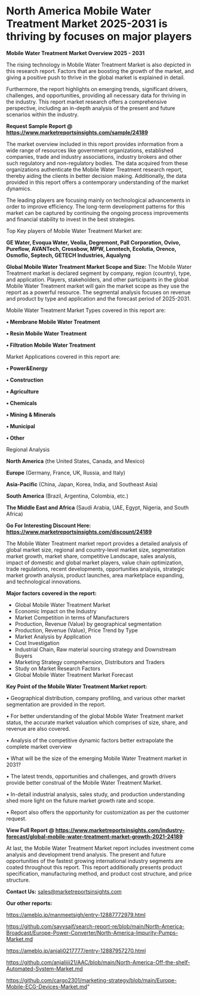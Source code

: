 # North America Mobile Water Treatment Market 2025-2031 is thriving by focuses on major players

<Strong> Mobile Water Treatment Market Overview 2025 - 2031</strong>

The rising technology in Mobile Water Treatment Market is also depicted in this research report. Factors that are boosting the growth of the market, and giving a positive push to thrive in the global market is explained in detail.

Furthermore, the report highlights on emerging trends, significant drivers, challenges, and opportunities, providing all necessary data for thriving in the industry. This report market research offers a comprehensive perspective, including an in-depth analysis of the present and future scenarios within the industry.

<strong>Request Sample Report @ <a href=https://www.marketreportsinsights.com/sample/24189>https://www.marketreportsinsights.com/sample/24189</a></strong>

The market overview included in this report provides information from a wide range of resources like government organizations, established companies, trade and industry associations, industry brokers and other such regulatory and non-regulatory bodies. The data acquired from these organizations authenticate the Mobile Water Treatment research report, thereby aiding the clients in better decision making. Additionally, the data provided in this report offers a contemporary understanding of the market dynamics.

The leading players are focusing mainly on technological advancements in order to improve efficiency. The long-term development patterns for this market can be captured by continuing the ongoing process improvements and financial stability to invest in the best strategies.

Top Key players of Mobile Water Treatment Market are:

<strong>GE Water, Evoqua Water, Veolia, Degremont, Pall Corporation, Ovivo, Pureflow, AVANTech, Crossbow, MPW, Lenntech, Ecolutia, Orenco, Osmoflo, Septech, GETECH Industries, Aqualyng</strong>

<strong><b>Global Mobile Water Treatment Market Scope and Size:</b></strong>
The Mobile Water Treatment market is declared segment by company, region (country), type, and application. Players, stakeholders, and other participants in the global Mobile Water Treatment market will gain the market scope as they use the report as a powerful resource. The segmental analysis focuses on revenue and product by type and application and the forecast period of 2025-2031.

Mobile Water Treatment Market Types covered in this report are:

<strong>• Membrane Mobile Water Treatment

• Resin Mobile Water Treatment

• Filtration Mobile Water Treatment</strong>

Market Applications covered in this report are:

<strong>• Power&Energy

• Construction

• Agriculture

• Chemicals

• Mining & Minerals

• Municipal

• Other</strong> 

Regional Analysis

<strong>North America</strong> (the United States, Canada, and Mexico)

<strong>Europe</strong> (Germany, France, UK, Russia, and Italy)

<strong>Asia-Pacific</strong> (China, Japan, Korea, India, and Southeast Asia)

<strong>South America</strong> (Brazil, Argentina, Colombia, etc.)

<strong>The Middle East and Africa</strong> (Saudi Arabia, UAE, Egypt, Nigeria, and South Africa)

<strong>Go For Interesting Discount Here: <a href=https://www.marketreportsinsights.com/discount/24189>https://www.marketreportsinsights.com/discount/24189</a></strong>

The Mobile Water Treatment market report provides a detailed analysis of global market size, regional and country-level market size, segmentation market growth, market share, competitive Landscape, sales analysis, impact of domestic and global market players, value chain optimization, trade regulations, recent developments, opportunities analysis, strategic market growth analysis, product launches, area marketplace expanding, and technological innovations.

<strong><b>Major factors covered in the report:</b></strong>
<ul>
  <li>Global Mobile Water Treatment Market </li>
  <li>Economic Impact on the Industry</li>
  <li>Market Competition in terms of Manufacturers</li>
  <li>Production, Revenue (Value) by geographical segmentation</li>
  <li>Production, Revenue (Value), Price Trend by Type</li>
  <li>Market Analysis by Application</li>
  <li>Cost Investigation</li>
  <li>Industrial Chain, Raw material sourcing strategy and Downstream Buyers</li>
  <li>Marketing Strategy comprehension, Distributors and Traders</li>
  <li>Study on Market Research Factors</li>
  <li>Global Mobile Water Treatment Market Forecast</li>
</ul>

<strong><b>Key Point of the Mobile Water Treatment Market report:</b></strong>

• Geographical distribution, company profiling, and various other market segmentation are provided in the report.

• For better understanding of the global Mobile Water Treatment market status, the accurate market valuation which comprises of size, share, and revenue are also covered.

• Analysis of the competitive dynamic factors better extrapolate the complete market overview

• What will be the size of the emerging Mobile Water Treatment market in 2031?

• The latest trends, opportunities and challenges, and growth drivers provide better construal of the Mobile Water Treatment Market.

• In-detail industrial analysis, sales study, and production understanding shed more light on the future market growth rate and scope.

• Report also offers the opportunity for customization as per the customer request.

<strong><b>View Full Report @ <a href=https://www.marketreportsinsights.com/industry-forecast/global-mobile-water-treatment-market-growth-2021-24189>https://www.marketreportsinsights.com/industry-forecast/global-mobile-water-treatment-market-growth-2021-24189</a></b></strong>


At last, the Mobile Water Treatment Market report includes investment come analysis and development trend analysis. The present and future opportunities of the fastest growing international industry segments are coated throughout this report. This report additionally presents product specification, manufacturing method, and product cost structure, and price structure.

<strong>Contact Us:</strong>
sales@marketreportsinsights.com

<strong>Our other reports:</strong>

<a href=https://ameblo.jp/manmeetsigh/entry-12887772979.html>https://ameblo.jp/manmeetsigh/entry-12887772979.html</a>

<a href=https://github.com/sayysaif/search-report-re/blob/main/North-America-Broadcast/Europe-Power-Converter/North-America-Impurity-Pumps-Market.md>https://github.com/sayysaif/search-report-re/blob/main/North-America-Broadcast/Europe-Power-Converter/North-America-Impurity-Pumps-Market.md</a>

<a href=https://ameblo.jp/anjali0217777/entry-12887957270.html>https://ameblo.jp/anjali0217777/entry-12887957270.html</a>

<a href=https://github.com/anjaliiii21/AAC/blob/main/North-America-Off-the-shelf-Automated-System-Market.md>https://github.com/anjaliiii21/AAC/blob/main/North-America-Off-the-shelf-Automated-System-Market.md</a>

<a href=https://github.com/cargo2301/marketing-strategy/blob/main/Europe-Mobile-ECG-Devices-Market.md>https://github.com/cargo2301/marketing-strategy/blob/main/Europe-Mobile-ECG-Devices-Market.md</a>"
